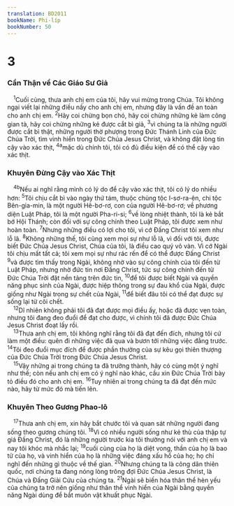 ```yaml
---
translation: BD2011
bookName: Phi-líp 
bookNumber: 50
---
```


<div class="title"><h1>3</h1><h3>Cẩn Thận về Các Giáo Sư Giả</h3></div>
<span class="verse phi_3_1"> <sup>1</sup>Cuối cùng, thưa anh chị em của tôi, hãy vui mừng trong Chúa. Tôi không ngại viết lại những điều nầy cho anh chị em, nhưng đây là vấn đề an toàn cho anh chị em. </span>
<span class="verse phi_3_2"><sup>2</sup>Hãy coi chừng bọn chó, hãy coi chừng những kẻ làm công gian tà, hãy coi chừng những kẻ được cắt bì giả, </span>
<span class="verse phi_3_3"><sup>3</sup>vì chúng ta là những người được cắt bì thật, những người thờ phượng trong Ðức Thánh Linh của Ðức Chúa Trời, tìm vinh hiển trong Ðức Chúa Jesus Christ, và không đặt lòng tin cậy vào xác thịt, </span>
<span class="verse phi_3_4"><sup>4a</sup>mặc dù chính tôi, tôi có đủ điều kiện để có thể cậy vào xác thịt.<br/></span>
<div class="title"><h3>Khuyên Ðừng Cậy vào Xác Thịt</h3></div>
<span class="verse phi_3_4"> <sup>4b</sup>Nếu ai nghĩ rằng mình có lý do để cậy vào xác thịt, tôi có lý do nhiều hơn: </span>
<span class="verse phi_3_5"><sup>5</sup>Tôi chịu cắt bì vào ngày thứ tám, thuộc chủng tộc I-sơ-ra-ên, chi tộc Bên-gia-min, là một người Hê-bơ-rơ, con của người Hê-bơ-rơ; về phương diện Luật Pháp, tôi là một người Pha-ri-si; </span>
<span class="verse phi_3_6"><sup>6</sup>về lòng nhiệt thành, tôi là kẻ bắt bớ Hội Thánh; còn đối với sự công chính theo Luật Pháp, tôi được xem như hoàn toàn. </span>
<span class="verse phi_3_7"><sup>7</sup>Nhưng những điều có lợi cho tôi, vì cớ Ðấng Christ tôi xem như lỗ lã. </span>
<span class="verse phi_3_8"><sup>8</sup>Không những thế, tôi cũng xem mọi sự như lỗ lã, vì đối với tôi, được biết Ðức Chúa Jesus Christ, Chúa của tôi, là điều cao quý vô vàn. Vì cớ Ngài tôi chịu mất tất cả; tôi xem mọi sự như rác rến để có thể được Ðấng Christ </span>
<span class="verse phi_3_9"><sup>9</sup>và được tìm thấy trong Ngài, không nhờ vào sự công chính của tôi đến từ Luật Pháp, nhưng nhờ đức tin nơi Ðấng Christ, tức sự công chính đến từ Ðức Chúa Trời đặt nền tảng trên đức tin, </span>
<span class="verse phi_3_10"><sup>10</sup>để tôi được biết Ngài và quyền năng phục sinh của Ngài, được hiệp thông trong sự đau khổ của Ngài, được giống như Ngài trong sự chết của Ngài, </span>
<span class="verse phi_3_11"><sup>11</sup>để biết đâu tôi có thể đạt được sự sống lại từ cõi chết.<br/></span>
<span class="verse phi_3_12"> <sup>12</sup>Dĩ nhiên không phải tôi đã đạt được mọi điều ấy, hoặc đã được vẹn toàn, nhưng tôi đang đeo đuổi để đạt cho được, vì chính tôi đã được Ðức Chúa Jesus Christ đoạt lấy rồi.<br/></span>
<span class="verse phi_3_13"> <sup>13</sup>Thưa anh chị em, tôi không nghĩ rằng tôi đã đạt đến đích, nhưng tôi cứ làm một điều: quên đi những việc đã qua và bươn tới những việc đằng trước. </span>
<span class="verse phi_3_14"><sup>14</sup>Tôi đeo đuổi mục đích để được phần thưởng của sự kêu gọi thiên thượng của Ðức Chúa Trời trong Ðức Chúa Jesus Christ.<br/></span>
<span class="verse phi_3_15"> <sup>15</sup>Vậy những ai trong chúng ta đã trưởng thành, hãy có cùng một ý nghĩ như thế; còn nếu anh chị em có ý nghĩ nào khác, cầu xin Ðức Chúa Trời bày tỏ điều đó cho anh chị em. </span>
<span class="verse phi_3_16"><sup>16</sup>Tuy nhiên ai trong chúng ta đã đạt đến mức nào, hãy từ mức đó mà tiến lên.<br/></span>
<div class="title"><h3>Khuyên Theo Gương Phao-lô</h3></div>
<span class="verse phi_3_17"> <sup>17</sup>Thưa anh chị em, xin hãy bắt chước tôi và quan sát những người đang sống theo gương chúng tôi. </span>
<span class="verse phi_3_18"><sup>18</sup>Vì có nhiều người sống như kẻ thù của thập tự giá Ðấng Christ, đó là những người trước kia tôi thường nói với anh chị em và nay tôi khóc mà nhắc lại; </span>
<span class="verse phi_3_19"><sup>19</sup>cuối cùng của họ là diệt vong, thần của họ là bao tử của họ, và vinh hiển của họ là những việc đáng xấu hổ của họ; họ chỉ nghĩ đến những gì thuộc về thế gian. </span>
<span class="verse phi_3_20"><sup>20</sup>Nhưng chúng ta là công dân thiên quốc, nơi chúng ta đang nóng lòng trông đợi Ðức Chúa Jesus Christ, là Chúa và Ðấng Giải Cứu của chúng ta. </span>
<span class="verse phi_3_21"><sup>21</sup>Ngài sẽ biến hóa thân thể hèn yếu của chúng ta trở nên giống như thân thể vinh hiển của Ngài bằng quyền năng Ngài dùng để bắt muôn vật khuất phục Ngài.<br/></span>
